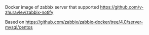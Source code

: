 Docker image of zabbix server that supported https://github.com/v-zhuravlev/zabbix-notify

Based on https://github.com/zabbix/zabbix-docker/tree/4.0/server-mysql/centos